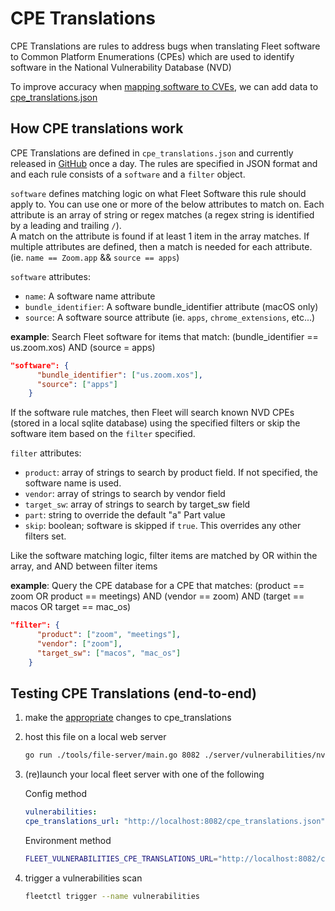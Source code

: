 # CPE Translations

CPE Translations are rules to address bugs when translating Fleet software to Common Platform Enumerations
(CPEs) which are used to identify software in the National Vulnerability Database (NVD)

To improve accuracy when [mapping software to CVEs](../../../docs/Using%20Fleet/Vulnerability-Processing.md), we can add data to [cpe_translations.json](./cpe_translations.json)

## How CPE translations work

CPE Translations are defined in `cpe_translations.json` and currently released in
[GitHub](https://github.com/fleetdm/nvd) once a day.  The rules are specified in JSON format and
and each rule consists of a `software` and a `filter` object.

`software` defines matching logic on what Fleet Software this rule should apply to.  You can use one
or more of the below attributes to match on.  Each attribute is an array of string or regex
matches (a regex string is identified by a leading and trailing `/`).  
A match on the attribute is found if at least 1 item in the array matches.  If multiple
attributes are defined, then a match is needed for each attribute.  (ie. `name == Zoom.app` &&
`source == apps`)

`software` attributes:

- `name`: A software name attribute 
- `bundle_identifier`: A software bundle_identifier attribute (macOS only)
- `source`: A software source attribute (ie. `apps`, `chrome_extensions`, etc...)

**example**: Search Fleet software for items that match: (bundle_identifier == us.zoom.xos) AND (source = apps)

```json
"software": {
      "bundle_identifier": ["us.zoom.xos"],
      "source": ["apps"]
    }
```

If the software rule matches, then Fleet will search known NVD CPEs (stored in a local sqlite database) using the
specified filters or skip the software item based on the `filter` specified.  

`filter` attributes:

- `product`: array of strings to search by product field.  If not specified, the software name is used.
- `vendor`: array of strings to search by vendor field
- `target_sw`: array of strings to search by target_sw field
- `part`: string to override the default "a" Part value
- `skip`: boolean; software is skipped if `true`.  This overrides any other filters set.

Like the software matching logic, filter items are matched by OR within the array, and AND between
filter items

**example**: Query the CPE database for a CPE that matches:
(product == zoom OR product == meetings) AND (vendor == zoom) AND (target == macos OR target == mac_os)

```json
"filter": {
      "product": ["zoom", "meetings"],
      "vendor": ["zoom"],
      "target_sw": ["macos", "mac_os"]
    }
```



## Testing CPE Translations (end-to-end)

1. make the [appropriate](../../../docs/Using%20Fleet/Vulnerability-Processing.md#Improving-accuracy) changes to cpe_translations

2. host this file on a local web server

    ```bash
    go run ./tools/file-server/main.go 8082 ./server/vulnerabilities/nvd/
    ```

3. (re)launch your local fleet server with one of the following

    Config method

    ```yaml
    vulnerabilities:
    cpe_translations_url: "http://localhost:8082/cpe_translations.json"
    ```

    Environment method

    ```bash
    FLEET_VULNERABILITIES_CPE_TRANSLATIONS_URL="http://localhost:8082/cpe_translations.json" ./build/fleet serve --dev --dev_license --logging_debug
    ```

4. trigger a vulnerabilities scan

    ```bash
    fleetctl trigger --name vulnerabilities
    ```
